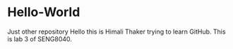# Hello-World
Just other repository
Hello this is Himali Thaker trying to learn GitHub.
This is lab 3 of SENG8040.
